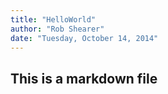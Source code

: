 ```yaml
---
title: "HelloWorld"
author: "Rob Shearer"
date: "Tuesday, October 14, 2014"
---
```


## This is a markdown file